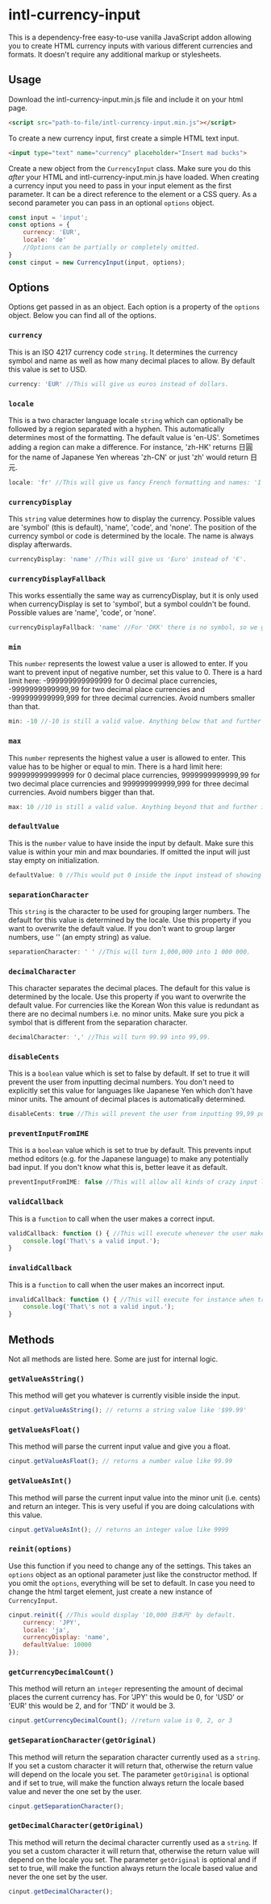 # intl-currency-input
This is a dependency-free easy-to-use vanilla JavaScript addon allowing you to create HTML currency inputs with various different currencies and formats. It doesn't require any additional markup or stylesheets.
## Usage
Download the intl-currency-input.min.js file and include it on your html page.
```html
<script src="path-to-file/intl-currency-input.min.js"></script>
```
To create a new currency input, first create a simple HTML text input.
```html
<input type="text" name="currency" placeholder="Insert mad bucks">
```
Create a new object from the `CurrencyInput` class. Make sure you do this *after* your HTML and intl-currency-input.min.js have loaded.
When creating a currency input you need to pass in your input element as the first parameter. It can be a direct reference to the element or a CSS query. As a second parameter you can pass in an optional `options` object.
```javascript
const input = 'input';
const options = {
    currency: 'EUR',
    locale: 'de'
    //Options can be partially or completely omitted.
}
const cinput = new CurrencyInput(input, options);
```
## Options
Options get passed in as an object. Each option is a property of the `options` object. Below you can find all of the options.
### `currency`
This is an ISO 4217 currency code `string`. It determines the currency symbol and name as well as how many decimal places to allow. By default this value is set to USD.
```javascript
currency: 'EUR' //This will give us euros instead of dollars.
```
### `locale`
This is a two character language locale `string` which can optionally be followed by a region separated with a hyphen. This automatically determines most of the formatting. The default value is 'en-US'. Sometimes adding a region can make a difference. For instance, 'zh-HK' returns 日圓 for the name of Japanese Yen whereas 'zh-CN' or just 'zh' would return 日元.
```javascript
locale: 'fr' //This will give us fancy French formatting and names: '1 000,99 yen japonais'.
```
### `currencyDisplay`
This `string` value determines how to display the currency. Possible values are 'symbol' (this is default), 'name', 'code', and 'none'. The position of the currency symbol or code is determined by the locale. The name is always display afterwards.
```javascript
currencyDisplay: 'name' //This will give us 'Euro' instead of '€'.
```
### `currencyDisplayFallback`
This works essentially the same way as currencyDisplay, but it is only used when currencyDisplay is set to 'symbol', but a symbol couldn't be found. Possible values are 'name', 'code', or 'none'.
```javascript
currencyDisplayFallback: 'name' //For 'DKK' there is no symbol, so we get: '99 Danish Krone'.
```
### `min`
This `number` represents the lowest value a user is allowed to enter. If you want to prevent input of negative number, set this value to 0. There is a hard limit here: -999999999999999 for 0 decimal place currencies, -9999999999999,99 for two decimal place currencies and -999999999999,999 for three decimal currencies. Avoid numbers smaller than that.
```javascript
min: -10 //-10 is still a valid value. Anything below that and further input would be prevented.
```
### `max`
This `number` represents the highest value a user is allowed to enter. This value has to be higher or equal to min. There is a hard limit here: 999999999999999 for 0 decimal place currencies, 9999999999999,99 for two decimal place currencies and 999999999999,999 for three decimal currencies. Avoid numbers bigger than that.
```javascript
max: 10 //10 is still a valid value. Anything beyond that and further input would be prevented.
```
### `defaultValue`
This is the `number` value to have inside the input by default. Make sure this value is within your min and max boundaries. If omitted the input will just stay empty on initialization.
```javascript
defaultValue: 0 //This would put 0 inside the input instead of showing the input placeholder.
```
### `separationCharacter`
This `string` is the character to be used for grouping larger numbers. The default for this value is determined by the locale. Use this property if you want to overwrite the default value. If you don't want to group larger numbers, use '' (an empty string) as value.
```javascript
separationCharacter: ' ' //This will turn 1,000,000 into 1 000 000.
```
### `decimalCharacter`
This character separates the decimal places. The default for this value is determined by the locale. Use this property if you want to overwrite the default value. For currencies like the Korean Won this value is redundant as there are no decimal numbers i.e. no minor units. Make sure you pick a symbol that is different from the separation character.
```javascript
decimalCharacter: ',' //This will turn 99.99 into 99,99.
```
### `disableCents`
This is a `boolean` value which is set to false by default. If set to true it will prevent the user from inputting decimal numbers.
You don't need to explicitly set this value for languages like Japanese Yen which don't have minor units. The amount of decimal places is automatically determined.
```javascript
disableCents: true //This will prevent the user from inputting 99,99 put allow 99.
```
### `preventInputFromIME`
This is a `boolean` value which is set to true by default. This prevents input method editors (e.g. for the Japanese language) to make any potentially bad input. If you don't know what this is, better leave it as default.
```javascript
preventInputFromIME: false //This will allow all kinds of crazy input like 'お金大好き♡'.
```
### `validCallback`
This is a `function` to call when the user makes a correct input.
```javascript
validCallback: function () { //This will execute whenever the user makes a correct input.
    console.log('That\'s a valid input.');
}
```
### `invalidCallback`
This is a `function` to call when the user makes an incorrect input.
```javascript
invalidCallback: function () { //This will execute for instance when trying to enter a letter.
    console.log('That\'s not a valid input.');
}
```
## Methods
Not all methods are listed here. Some are just for internal logic.
### `getValueAsString()`
This method will get you whatever is currently visible inside the input.
```javascript
cinput.getValueAsString(); // returns a string value like '$99.99'
```
### `getValueAsFloat()`
This method will parse the current input value and give you a float.
```javascript
cinput.getValueAsFloat(); // returns a number value like 99.99
```
### `getValueAsInt()`
This method will parse the current input value into the minor unit (i.e. cents) and return an integer. This is very useful if you are doing calculations with this value.
```javascript
cinput.getValueAsInt(); // returns an integer value like 9999
```
### `reinit(options)`
Use this function if you need to change any of the settings. This takes an `options` object as an optional parameter just like the constructor method. If you omit the `options`, everything will be set to default. In case you need to change the html target element, just create a new instance of `CurrencyInput`.
```javascript
cinput.reinit({ //This would display '10,000 日本円' by default.
    currency: 'JPY',
    locale: 'ja',
    currencyDisplay: 'name',
    defaultValue: 10000
});
```
### `getCurrencyDecimalCount()`
This method will return an `integer` representing the amount of decimal places the current currency has. For 'JPY' this would be 0, for 'USD' or 'EUR' this would be 2, and for 'TND' it would be 3.
```javascript
cinput.getCurrencyDecimalCount(); //return value is 0, 2, or 3
```
### `getSeparationCharacter(getOriginal)`
This method will return the separation character currently used as a `string`. If you set a custom character it will return that, otherwise the return value will depend on the locale you set. The parameter `getOriginal` is optional and if set to true, will make the function always return the locale based value and never the one set by the user.
```javascript
cinput.getSeparationCharacter();
```
### `getDecimalCharacter(getOriginal)`
This method will return the decimal character currently used as a `string`. If you set a custom character it will return that, otherwise the return value will depend on the locale you set. The parameter `getOriginal` is optional and if set to true, will make the function always return the locale based value and never the one set by the user.
```javascript
cinput.getDecimalCharacter();
```
